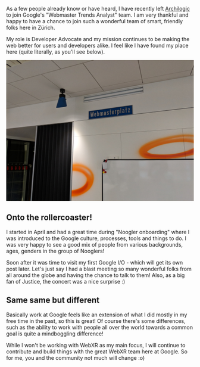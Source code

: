 <!-- A new adventure -->

As a few people already know or have heard, I have recently left [Archilogic](https://spaces.archilogic.com) to join Google's "Webmaster Trends Analyst" team.
I am very thankful and happy to have a chance to join such a wonderful team of smart, friendly folks here in Zürich.

My role is Developer Advocate and my mission continues to be making the web better for users and developers alike. I feel like I have found my place here (quite literally, as you'll see below).

![](../images/post-images/webmasterplatz.jpg)

## Onto the rollercoaster!

I started in April and had a great time during "Noogler onboarding" where I was introduced to the Google culture, processes, tools and things to do.
I was very happy to see a good mix of people from various backgrounds, ages, genders in the group of Nooglers!

Soon after it was time to visit my first Google I/O - which will get its own post later. Let's just say I had a blast meeting so many wonderful folks from all around the globe and having the chance to talk to them!
Also, as a big fan of Justice, the concert was a nice surprise :)

## Same same but different

Basically work at Google feels like an extension of what I did mostly in my free time in the past, so this is great!
Of course there's some differences, such as the ability to work with people all over the world towards a common goal is quite a mindboggling difference!

While I won't be working with WebXR as my main focus, I will continue to contribute and build things with the great WebXR team here at Google.
So for me, you and the community not much will change :o)
